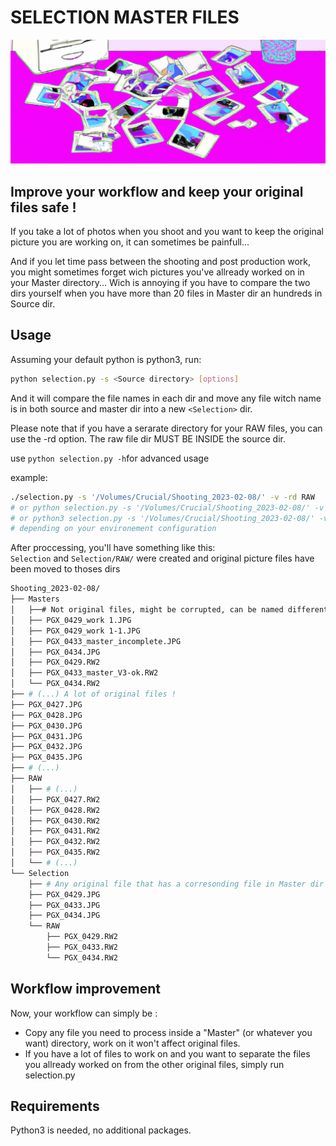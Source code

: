# SELECTION MASTER FILES    

![Hero-image](https://raw.githubusercontent.com/romaindudek/selection-master-files/medias/img/DALL%C2%B7E%202023-02-24%2014.37.24%20-%20un%20dessin%20repr%C3%A9sentant%20un%20tas%20de%20photos%20d%C3%A9sordonn%C3%A9es%20pos%C3%A9es%20sur%20une%20table%20dans%20le%20style%20de%20vaporwave.png)
## Improve your workflow and keep your original files safe !
If you take a lot of photos when you shoot and you want to keep the original picture you are working on, it can sometimes be painfull...

And if you let time pass between the shooting and post production work, you might sometimes forget wich pictures you've allready worked on in your Master directory... Wich is annoying if you have to compare the two dirs yourself when you have more than 20 files in Master dir an hundreds in Source dir.

## Usage

Assuming your default python is python3, run:
```bash
python selection.py -s <Source directory> [options]
```

And it will compare the file names in each dir and move any file witch name is in both source and master dir into a new `<Selection>` dir.

Please note that if you have a serarate directory for your RAW files, you can use the -rd option. The raw file dir MUST BE INSIDE the source dir.

use `python selection.py -h`for advanced usage

example:
```bash
./selection.py -s '/Volumes/Crucial/Shooting_2023-02-08/' -v -rd RAW
# or python selection.py -s '/Volumes/Crucial/Shooting_2023-02-08/' -v -rd RAW
# or python3 selection.py -s '/Volumes/Crucial/Shooting_2023-02-08/' -v -rd RAW
# depending on your environement configuration
```
After proccessing, you'll have something like this:<br>
`Selection` and `Selection/RAW/` were created and original picture files have been moved  to thoses dirs
```bash
Shooting_2023-02-08/
├── Masters
│   ├──# Not original files, might be corrupted, can be named differently...
│   ├── PGX_0429_work 1.JPG
│   ├── PGX_0429_work 1-1.JPG
│   ├── PGX_0433_master_incomplete.JPG
│   ├── PGX_0434.JPG
│   ├── PGX_0429.RW2
│   ├── PGX_0433_master_V3-ok.RW2
│   └── PGX_0434.RW2
├── # (...) A lot of original files !
├── PGX_0427.JPG
├── PGX_0428.JPG
├── PGX_0430.JPG
├── PGX_0431.JPG
├── PGX_0432.JPG
├── PGX_0435.JPG
├── # (...)
├── RAW
│   ├── # (...)
│   ├── PGX_0427.RW2
│   ├── PGX_0428.RW2
│   ├── PGX_0430.RW2
│   ├── PGX_0431.RW2
│   ├── PGX_0432.RW2
│   ├── PGX_0435.RW2
│   └── # (...)
└── Selection
    ├── # Any original file that has a corresonding file in Master dir
    ├── PGX_0429.JPG
    ├── PGX_0433.JPG
    ├── PGX_0434.JPG
    └── RAW
        ├── PGX_0429.RW2
        ├── PGX_0433.RW2
        └── PGX_0434.RW2
```
## Workflow improvement
Now, your workflow can simply be :
- Copy any file you need to process inside a "Master" (or whatever you want) directory, work on it won't affect original files.
- If you have a lot of files to work on and you want to separate the files you allready worked on from the other original files, simply run selection.py

## Requirements
Python3 is needed, no additional packages.